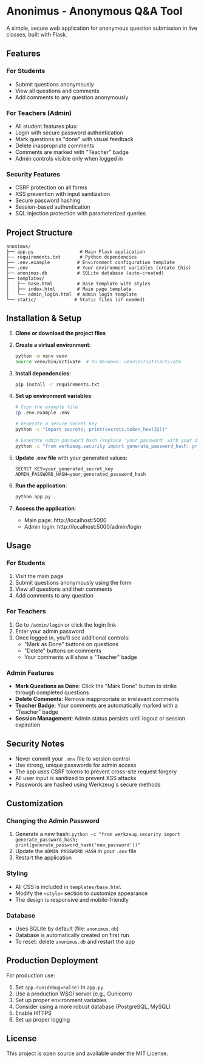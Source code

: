 # Anonimus - Anonymous Q&A Tool

A simple, secure web application for anonymous question submission in live classes, built with Flask.

## Features

### For Students
- Submit questions anonymously
- View all questions and comments
- Add comments to any question anonymously

### For Teachers (Admin)
- All student features plus:
- Login with secure password authentication
- Mark questions as "done" with visual feedback
- Delete inappropriate comments
- Comments are marked with "Teacher" badge
- Admin controls visible only when logged in

### Security Features
- CSRF protection on all forms
- XSS prevention with input sanitization
- Secure password hashing
- Session-based authentication
- SQL injection protection with parameterized queries

## Project Structure

```
anonimus/
├── app.py                 # Main Flask application
├── requirements.txt       # Python dependencies
├── .env.example          # Environment configuration template
├── .env                  # Your environment variables (create this)
├── anonimus.db           # SQLite database (auto-created)
├── templates/
│   ├── base.html         # Base template with styles
│   ├── index.html        # Main page template
│   └── admin_login.html  # Admin login template
└── static/              # Static files (if needed)
```

## Installation & Setup

1. **Clone or download the project files**

2. **Create a virtual environment**:
   ```bash
   python -m venv venv
   source venv/bin/activate  # On Windows: venv\Scripts\activate
   ```

3. **Install dependencies**:
   ```bash
   pip install -r requirements.txt
   ```

4. **Set up environment variables**:
   ```bash
   # Copy the example file
   cp .env.example .env
   
   # Generate a secure secret key
   python -c "import secrets; print(secrets.token_hex(32))"
   
   # Generate admin password hash (replace 'your_password' with your desired password)
   python -c "from werkzeug.security import generate_password_hash; print(generate_password_hash('your_password'))"
   ```

5. **Update .env file** with your generated values:
   ```
   SECRET_KEY=your_generated_secret_key
   ADMIN_PASSWORD_HASH=your_generated_password_hash
   ```

6. **Run the application**:
   ```bash
   python app.py
   ```

7. **Access the application**:
   - Main page: http://localhost:5000
   - Admin login: http://localhost:5000/admin/login

## Usage

### For Students
1. Visit the main page
2. Submit questions anonymously using the form
3. View all questions and their comments
4. Add comments to any question

### For Teachers
1. Go to `/admin/login` or click the login link
2. Enter your admin password
3. Once logged in, you'll see additional controls:
   - "Mark as Done" buttons on questions
   - "Delete" buttons on comments
   - Your comments will show a "Teacher" badge

### Admin Features
- **Mark Questions as Done**: Click the "Mark Done" button to strike through completed questions
- **Delete Comments**: Remove inappropriate or irrelevant comments
- **Teacher Badge**: Your comments are automatically marked with a "Teacher" badge
- **Session Management**: Admin status persists until logout or session expiration

## Security Notes

- Never commit your `.env` file to version control
- Use strong, unique passwords for admin access
- The app uses CSRF tokens to prevent cross-site request forgery
- All user input is sanitized to prevent XSS attacks
- Passwords are hashed using Werkzeug's secure methods

## Customization

### Changing the Admin Password
1. Generate a new hash: `python -c "from werkzeug.security import generate_password_hash; print(generate_password_hash('new_password'))"`
2. Update the `ADMIN_PASSWORD_HASH` in your `.env` file
3. Restart the application

### Styling
- All CSS is included in `templates/base.html`
- Modify the `<style>` section to customize appearance
- The design is responsive and mobile-friendly

### Database
- Uses SQLite by default (file: `anonimus.db`)
- Database is automatically created on first run
- To reset: delete `anonimus.db` and restart the app

## Production Deployment

For production use:
1. Set `app.run(debug=False)` in `app.py`
2. Use a production WSGI server (e.g., Gunicorn)
3. Set up proper environment variables
4. Consider using a more robust database (PostgreSQL, MySQL)
5. Enable HTTPS
6. Set up proper logging

## License

This project is open source and available under the MIT License.

